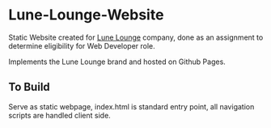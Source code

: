 # Lune-Lounge-Website
Static Website created for [Lune Lounge](https://www.instagram.com/lunedubai) company, done as an assignment to determine eligibility for Web Developer role. 

Implements the Lune Lounge brand and hosted on Github Pages.

## To Build
Serve as static webpage, index.html is standard entry point, all navigation scripts are handled client side.
